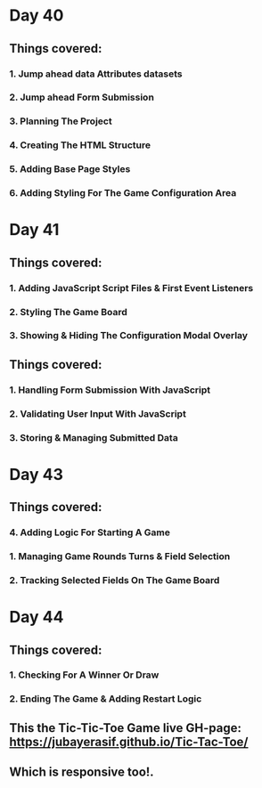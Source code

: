 # Day 40
## Things covered:
### 1. Jump ahead data Attributes datasets
### 2. Jump ahead Form Submission
### 3. Planning The Project
### 4. Creating The HTML Structure
### 5. Adding Base Page Styles
### 6. Adding Styling For The Game Configuration Area
# Day 41
## Things covered:
### 1. Adding JavaScript Script Files & First Event Listeners
### 2. Styling The Game Board
### 3. Showing & Hiding The Configuration Modal Overlay
## Things covered:
### 1. Handling Form Submission With JavaScript
### 2. Validating User Input With JavaScript
### 3. Storing & Managing Submitted Data
# Day 43
## Things covered:
### 4. Adding Logic For Starting A Game
### 1. Managing Game Rounds Turns & Field Selection
### 2. Tracking Selected Fields On The Game Board
# Day 44
## Things covered:
### 1. Checking For A Winner Or Draw
### 2. Ending The Game & Adding Restart Logic
##
## This the Tic-Tic-Toe Game live GH-page: https://jubayerasif.github.io/Tic-Tac-Toe/
## Which is responsive too!.
